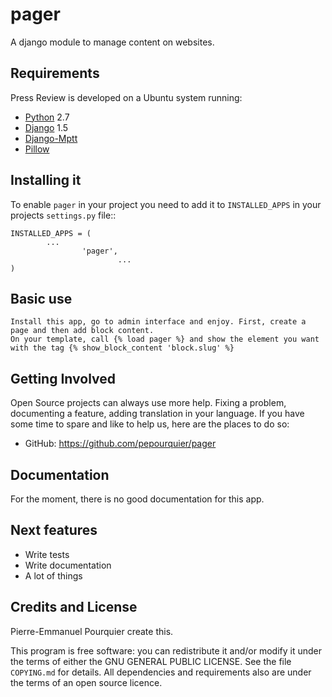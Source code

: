 pager
============

A django module to manage content on websites.

## Requirements ##

Press Review is developed on a Ubuntu system running:
   * [Python](http://python.org) 2.7
   * [Django](http://djangoproject.com) 1.5
   * [Django-Mptt]()
   * [Pillow]()


## Installing it ##

To enable `pager` in your project you need to add it to `INSTALLED_APPS` in your projects `settings.py` file::

    INSTALLED_APPS = (
            ...
                    'pager',
                            ...
    )

## Basic use ##

    Install this app, go to admin interface and enjoy. First, create a page and then add block content.
    On your template, call {% load pager %} and show the element you want with the tag {% show_block_content 'block.slug' %}

## Getting Involved ##

Open Source projects can always use more help. Fixing a problem, documenting a feature, adding translation in your language. If you have some time to spare and like to help us, here are the places to do so:

- GitHub: https://github.com/pepourquier/pager

## Documentation ##

For the moment, there is no good documentation for this app.

## Next features ##
    
   * Write tests
   * Write documentation
   * A lot of things

## Credits and License ##

Pierre-Emmanuel Pourquier create this. 

This program is free software: you can redistribute it and/or modify it under
the terms of either the GNU GENERAL PUBLIC LICENSE. See the file `COPYING.md` for details.
All dependencies and requirements also are under the terms of an open source licence.
